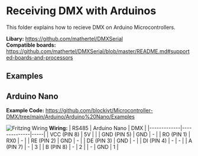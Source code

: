 
# Receiving DMX with Arduinos

This folder explains how to recieve DMX on Arduino Microcontrollers.

**Libary:** https://github.com/mathertel/DMXSerial  
**Compatible boards:** https://github.com/mathertel/DMXSerial/blob/master/README.md#supported-boards-and-processors

## Examples
## Arduino Nano
**Example Code:** https://github.com/blockiyt/Microcontroller-DMX/tree/main/Arduino/Arduino%20Nano/Examples

![Fritzing Wiring](https://github.com/blockiyt/Microcontroller-DMX/blob/main/Arduino/Arduino%20Nano/Arduino_Nano_DMX_RS485.png?raw=true)
**Wiring:**
| RS485       | Arduino Nano | DMX |
|-------------|--------------|-----|
| VCC (PIN 8) | 5V           |     |
| GND (PIN 5) | GND          | -   |
| RO (PIN 1)  | RX0          | -   |
| RE (PIN 2)  | GND          | -   |
| DE (PIN 3)  | GND          | -   |
| DI (PIN 4)  | -            | -   |
| A (PIN 7)   | -            | 3   |
| B (PIN 8)   | -            | 2   |
| -           | GND          | 1   |
